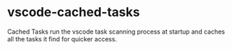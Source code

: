 # vscode-cached-tasks

Cached Tasks run the vscode task scanning process at startup and caches all the tasks it find for quicker access.